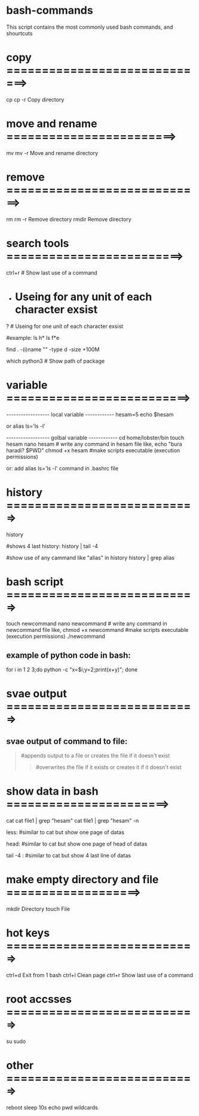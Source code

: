 # bash-commands
This script contains the most commonly used bash commands, and shourtcuts




# copy  =============================>

cp
cp -r  Copy directory


# move and rename ========================>

mv
mv -r  Move and rename directory


# remove ============================>

rm
rm -r  Remove directory
rmdir  Remove directory



# search tools =========================>

ctrl+r # Show last use of a command

* # Useing for any unit of each character exsist
? # Useing for one unit of each character exsist

#example:
ls h*
ls f*e

find . -(i)name ""  -type d -size +100M 

which python3 # Show path of package



# variable ==========================>

------------------ local variable ------------
hesam=5
echo $hesam

or
alias ls='ls -l'


------------------ golbal variable ------------
cd home/lobster/bin
touch hesam
nano hesam # write any command in hesam file like,
echo "bura haradi? $PWD"
chmod +x hesam #make scripts executable (execution permissions) 

or:
add alias ls='ls -l' command in .bashrc file



# history ===========================>

history

#shows 4 last history:
history | tail -4

#show use of any cammand like "alias" in history
history | grep alias



 # bash script ===========================>

touch newcommand
nano newcommand # write any command in newcommand file like,
chmod +x newcommand #make scripts executable (execution permissions) 
./newcommand 


example of python code in bash:
-------------------------------
for i in 1 2 3;do python -c "x=$i;y=2;print(x+y)"; done


# svae output ===========================>

svae output of command to file:
------------------------------
>   #appends output to a file or creates the file if it doesn't exist
>>  #overwrites the file if it exists or creates it if it doesn't exist


# show data in bash =======================>

cat
cat file1 | grep "hesam" 
cat file1 | grep "hesam" -n

less: #similar to cat but show one page of datas

head: #similar to cat but show one page of head of datas

tail -4 :  #similar to cat but show 4 last line of datas



# make empty directory and file ===================>

mkdir   Directory
touch   File



# hot keys ===========================>

ctrl+d Exit from 1 bash
ctrl+l Clean page
ctrl+r Show last use of a command



# root accsses ===========================>

su
sudo 



# other ===========================>

reboot
sleep 10s
echo
pwd
wildcards

